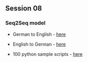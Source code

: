 ## Session 08
### Seq2Seq model

* German to English - [here](https://github.com/sridevibonthu/TSAI_END_P1/blob/main/Session%2008/German_to_English_Sequence_to_Sequence_Learning_with_Neural_Networks.ipynb)
* English to German - [here](https://github.com/sridevibonthu/TSAI_END_P1/blob/main/Session%2008/English_to_German_Sequence_to_Sequence_Learning_with_Neural_Networks.ipynb)

* 100 python sample scripts - [here](https://github.com/sridevibonthu/TSAI_END_P1/blob/main/Session%2008/100_python_samples.ipynb)
